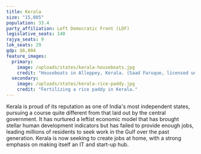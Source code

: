 ```yaml
---
title: Kerala
size: "15,005"
population: 33.4
party_affiliation: Left Democratic Front (LDF)
legislative_seats: 140
rajya_seats: 9
lok_seats: 29
gdp: $6,004
feature_images:
  primary:
    image: /uploads/states/kerala-houseboats.jpg
    credit: "Houseboats in Alleppey, Kerala. (Saad Faruque, licensed under CC BY-SA 2.0)"
  secondary:
    image: /uploads/states/kerala-rice-paddy.jpg
    credit: "Fertilizing a rice paddy in Kerala."
---
```


Kerala is proud of its reputation as one of India's most independent states, pursuing a course quite different from that laid out by the central government. It has nurtured a leftist economic model that has brought stellar human development indicators but has failed to provide enough jobs, leading millions of residents to seek work in the Gulf over the past generation. Kerala is now seeking to create jobs at home, with a strong emphasis on making itself an IT and start-up hub.
